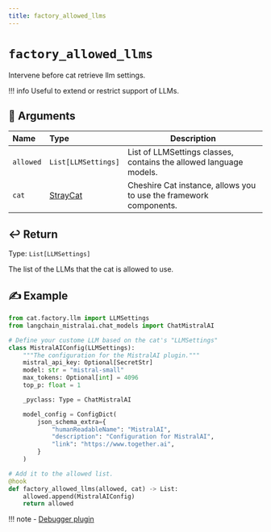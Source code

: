 ```yaml
---
title: factory_allowed_llms
---
```


# `factory_allowed_llms`

Intervene before cat retrieve llm settings.

!!! info
    Useful to extend or restrict support of LLMs.

## &#128196; Arguments

| Name      | Type                                                                    | Description                                                        |
|:----------|:------------------------------------------------------------------------|--------------------------------------------------------------------|
| `allowed` | `List[LLMSettings]`                                                     | List of LLMSettings classes, contains the allowed language models. |
| `cat`     | [StrayCat](../../../framework/cat-components/cheshire_cat/stray_cat.md) | Cheshire Cat instance, allows you to use the framework components. |

## &#x21A9;&#xFE0F; Return

Type: `List[LLMSettings]`

The list of the LLMs that the cat is allowed to use.

## &#9997; Example

```python
from cat.factory.llm import LLMSettings
from langchain_mistralai.chat_models import ChatMistralAI

# Define your custome LLM based on the cat's "LLMSettings"
class MistralAIConfig(LLMSettings):
    """The configuration for the MistralAI plugin."""
    mistral_api_key: Optional[SecretStr]
    model: str = "mistral-small"
    max_tokens: Optional[int] = 4096
    top_p: float = 1

    _pyclass: Type = ChatMistralAI

    model_config = ConfigDict(
        json_schema_extra={
            "humanReadableName": "MistralAI",
            "description": "Configuration for MistralAI",
            "link": "https://www.together.ai",
        }
    )

# Add it to the allowed list.
@hook
def factory_allowed_llms(allowed, cat) -> List:
    allowed.append(MistralAIConfig)
    return allowed
```

!!! note
    - [Debugger plugin](https://github.com/sambarza/cc-vscode-debugpy)
